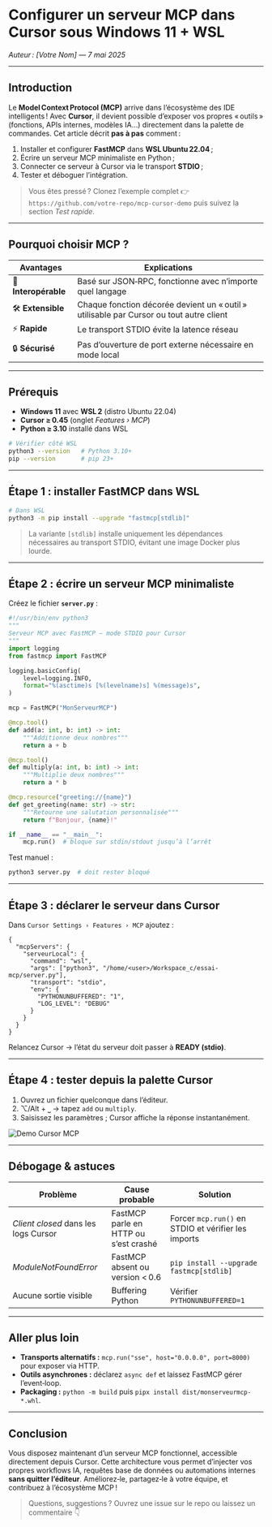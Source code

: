 # Configurer un serveur MCP dans Cursor sous Windows 11 + WSL

*Auteur : \[Votre Nom] — 7 mai 2025*

---

## Introduction

Le **Model Context Protocol (MCP)** arrive dans l’écosystème des IDE intelligents ! Avec **Cursor**, il devient possible d’exposer vos propres « outils » (fonctions, APIs internes, modèles IA…) directement dans la palette de commandes. Cet article décrit **pas à pas** comment :

1. Installer et configurer **FastMCP** dans **WSL Ubuntu 22.04** ;
2. Écrire un serveur MCP minimaliste en Python ;
3. Connecter ce serveur à Cursor via le transport **STDIO** ;
4. Tester et déboguer l’intégration.

> Vous êtes pressé ? Clonez l’exemple complet 👉 `https://github.com/votre‑repo/mcp‑cursor‑demo` puis suivez la section *Test rapide*.

---

## Pourquoi choisir MCP ?

| Avantages            | Explications                                                                            |
| -------------------- | --------------------------------------------------------------------------------------- |
| 🔌 **Interopérable** | Basé sur JSON‑RPC, fonctionne avec n’importe quel langage                               |
| 🛠️ **Extensible**   | Chaque fonction décorée devient un « outil » utilisable par Cursor ou tout autre client |
| ⚡ **Rapide**         | Le transport STDIO évite la latence réseau                                              |
| 🔒 **Sécurisé**      | Pas d’ouverture de port externe nécessaire en mode local                                |

---

## Prérequis

* **Windows 11** avec **WSL 2** (distro Ubuntu 22.04)
* **Cursor ≥ 0.45** (onglet *Features › MCP*)
* **Python ≥ 3.10** installé dans WSL

```bash
# Vérifier côté WSL
python3 --version   # Python 3.10+
pip --version       # pip 23+
```

---

## Étape 1 : installer FastMCP dans WSL

```bash
# Dans WSL
python3 -m pip install --upgrade "fastmcp[stdlib]"
```

> La variante `[stdlib]` installe uniquement les dépendances nécessaires au transport STDIO, évitant une image Docker plus lourde.

---

## Étape 2 : écrire un serveur MCP minimaliste

Créez le fichier **`server.py`** :

```python
#!/usr/bin/env python3
"""
Serveur MCP avec FastMCP – mode STDIO pour Cursor
"""
import logging
from fastmcp import FastMCP

logging.basicConfig(
    level=logging.INFO,
    format="%(asctime)s [%(levelname)s] %(message)s",
)

mcp = FastMCP("MonServeurMCP")

@mcp.tool()
def add(a: int, b: int) -> int:
    """Additionne deux nombres"""
    return a + b

@mcp.tool()
def multiply(a: int, b: int) -> int:
    """Multiplie deux nombres"""
    return a * b

@mcp.resource("greeting://{name}")
def get_greeting(name: str) -> str:
    """Retourne une salutation personnalisée"""
    return f"Bonjour, {name}!"

if __name__ == "__main__":
    mcp.run()  # bloque sur stdin/stdout jusqu’à l’arrêt
```

Test manuel :

```bash
python3 server.py  # doit rester bloqué
```

---

## Étape 3 : déclarer le serveur dans Cursor

Dans `Cursor Settings › Features › MCP` ajoutez :

```jsonc
{
  "mcpServers": {
    "serveurLocal": {
      "command": "wsl",
      "args": ["python3", "/home/<user>/Workspace_c/essai-mcp/server.py"],
      "transport": "stdio",
      "env": {
        "PYTHONUNBUFFERED": "1",
        "LOG_LEVEL": "DEBUG"
      }
    }
  }
}
```

Relancez Cursor → l’état du serveur doit passer à **READY (stdio)**.

---

## Étape 4 : tester depuis la palette Cursor

1. Ouvrez un fichier quelconque dans l’éditeur.
2. ⌥/Alt + ⎵ → tapez `add` ou `multiply`.
3. Saisissez les paramètres ; Cursor affiche la réponse instantanément.

![Demo Cursor MCP](https://github.com/votre‑repo/assets/cursor‑mcp‑demo.gif)

---

## Débogage & astuces

| Problème                             | Cause probable                        | Solution                                            |
| ------------------------------------ | ------------------------------------- | --------------------------------------------------- |
| *Client closed* dans les logs Cursor | FastMCP parle en HTTP ou s’est crashé | Forcer `mcp.run()` en STDIO et vérifier les imports |
| *ModuleNotFoundError*                | FastMCP absent ou version < 0.6       | `pip install --upgrade fastmcp[stdlib]`             |
| Aucune sortie visible                | Buffering Python                      | Vérifier `PYTHONUNBUFFERED=1`                       |

---

## Aller plus loin

* **Transports alternatifs :** `mcp.run("sse", host="0.0.0.0", port=8000)` pour exposer via HTTP.
* **Outils asynchrones :** déclarez `async def` et laissez FastMCP gérer l’event‑loop.
* **Packaging :** `python -m build` puis `pipx install dist/monserveurmcp-*.whl`.

---

## Conclusion

Vous disposez maintenant d’un serveur MCP fonctionnel, accessible directement depuis Cursor. Cette architecture vous permet d’injecter vos propres workflows IA, requêtes base de données ou automations internes **sans quitter l’éditeur**. Améliorez‑le, partagez‑le à votre équipe, et contribuez à l’écosystème MCP !

> Questions, suggestions ? Ouvrez une issue sur le repo ou laissez un commentaire 👇
